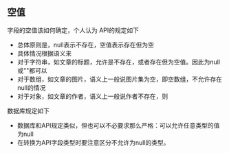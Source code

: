 ## 空值
字段的空值该如何确定，个人认为
API的规定如下
- 总体原则是，null表示不存在，空值表示存在但为空
- 具体情况根据语义来
 - 对于字符串，如文章的标题，允许是不存在，或者存在但为空值。因此为null或""都可以
 - 对于数组，如文章的图片，语义上一般说图片集为空，即空数组，不允许存在null的情况
 - 对于对象，如文章的作者，语义上一般说作者不存在，则

数据库规定如下
- 数据库和API规定类似，但也可以不必要求那么严格：可以允许任意类型的值为null
- 在转换为API字段类型时要注意区分不允许为null的类型。
